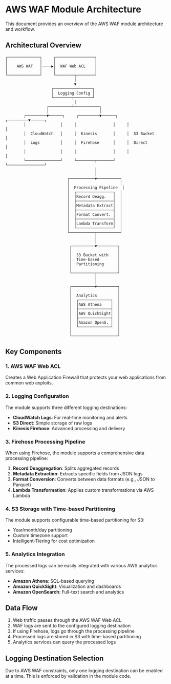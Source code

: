 # AWS WAF Module Architecture

This document provides an overview of the AWS WAF module architecture and workflow.

## Architectural Overview

```
┌──────────────┐     ┌─────────────────┐
│              │     │                 │
│    AWS WAF   │────▶│  WAF Web ACL    │
│              │     │                 │
└──────────────┘     └────────┬────────┘
                              │
                              ▼
                    ┌─────────────────┐
                    │  Logging Config │
                    └────────┬────────┘
                              │
                  ┌──────────┴───────────┐
                  │                      │
        ┌─────────▼──────┐     ┌─────────▼──────┐     ┌─────────▼──────┐
        │               │     │                │     │                │
        │  CloudWatch   │     │  Kinesis       │     │  S3 Bucket     │
        │  Logs         │     │  Firehose      │     │  Direct        │
        │               │     │                │     │                │
        └───────────────┘     └────────┬───────┘     └────────────────┘
                                       │
                                       │
                           ┌───────────▼──────────┐
                           │                      │
                           │  Processing Pipeline  │
                           │  ┌────────────────┐  │
                           │  │Record Deagg.   │  │
                           │  ├────────────────┤  │
                           │  │Metadata Extract│  │
                           │  ├────────────────┤  │
                           │  │Format Convert. │  │
                           │  ├────────────────┤  │
                           │  │Lambda Transform│  │
                           │  └────────────────┘  │
                           └───────────┬──────────┘
                                       │
                                       │
                            ┌──────────▼─────────┐
                            │                    │
                            │  S3 Bucket with    │
                            │  Time-based        │
                            │  Partitioning      │
                            │                    │
                            └──────────┬─────────┘
                                       │
                                       │
                            ┌──────────▼─────────┐
                            │                    │
                            │  Analytics         │
                            │  ┌──────────────┐  │
                            │  │AWS Athena    │  │
                            │  ├──────────────┤  │
                            │  │AWS QuickSight│  │
                            │  ├──────────────┤  │
                            │  │Amazon OpenS. │  │
                            │  └──────────────┘  │
                            │                    │
                            └────────────────────┘
```

## Key Components

### 1. AWS WAF Web ACL

Creates a Web Application Firewall that protects your web applications from common web exploits.

### 2. Logging Configuration

The module supports three different logging destinations:

- **CloudWatch Logs**: For real-time monitoring and alerts
- **S3 Direct**: Simple storage of raw logs 
- **Kinesis Firehose**: Advanced processing and delivery

### 3. Firehose Processing Pipeline

When using Firehose, the module supports a comprehensive data processing pipeline:

1. **Record Deaggregation**: Splits aggregated records
2. **Metadata Extraction**: Extracts specific fields from JSON logs
3. **Format Conversion**: Converts between data formats (e.g., JSON to Parquet)
4. **Lambda Transformation**: Applies custom transformations via AWS Lambda

### 4. S3 Storage with Time-based Partitioning

The module supports configurable time-based partitioning for S3:

- Year/month/day partitioning
- Custom timezone support
- Intelligent-Tiering for cost optimization

### 5. Analytics Integration

The processed logs can be easily integrated with various AWS analytics services:

- **Amazon Athena**: SQL-based querying
- **Amazon QuickSight**: Visualization and dashboards
- **Amazon OpenSearch**: Full-text search and analytics

## Data Flow

1. Web traffic passes through the AWS WAF Web ACL
2. WAF logs are sent to the configured logging destination
3. If using Firehose, logs go through the processing pipeline
4. Processed logs are stored in S3 with time-based partitioning
5. Analytics services can query the processed logs

## Logging Destination Selection

Due to AWS WAF constraints, only one logging destination can be enabled at a time. This is enforced by validation in the module code.
